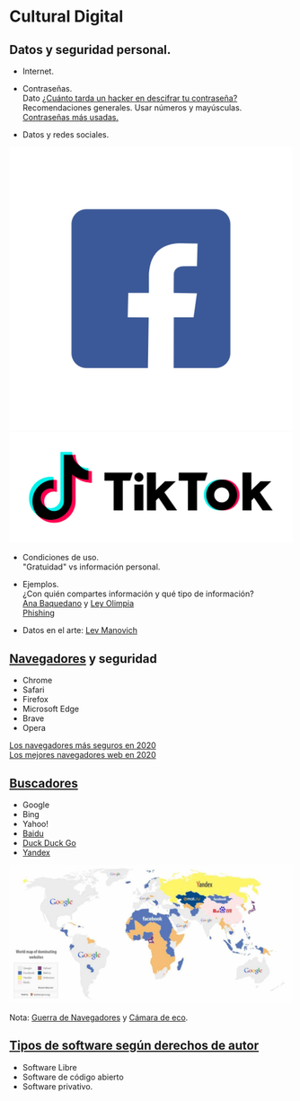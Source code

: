 # Cultural Digital

## Datos y seguridad personal. 

- Internet.
 
- Contraseñas.   
Dato [¿Cuánto tarda un hacker en descifrar tu contraseña?](http://www.globalgate.com.ar/novedades-cuanto-tiempo-tarda-un-hacker-en-descifrar-una-contrasena.html)  
Recomendaciones generales. Usar números y mayúsculas.   
[Contraseñas más usadas.](https://www.eltiempo.com/tecnosfera/novedades-tecnologia/las-contrasenas-mas-usadas-del-2019-447586)

- Datos y redes sociales.  

 ![fb](https://github.com/MarianneTeixido/ABCDigital2020-2/blob/master/img/fb.png)  
 ![fb](https://github.com/MarianneTeixido/ABCDigital2020-2/blob/master/img/tiktok.png)  

- Condiciones de uso.   
"Gratuidad" vs información personal.   

- Ejemplos.   
¿Con quién compartes información y qué tipo de información?  
[Ana Baquedano](https://www.bbc.com/mundo/noticias-internacional-47938198) y [Ley Olimpia](http://ordenjuridico.gob.mx/violenciagenero/LEY%20OLIMPIA.pdf)   
[Phishing](https://es.wikipedia.org/wiki/Phishing)  

- Datos en el arte: [Lev Manovich](http://www.on-broadway.nyc/)

## [Navegadores](https://es.wikipedia.org/wiki/Navegador_web) y seguridad 

- Chrome
- Safari
- Firefox
- Microsoft Edge
- Brave
- Opera

[Los navegadores más seguros en 2020](https://es.vpnpro.com/blog/navegadores-web-seguros/)  
[Los mejores navegadores web en 2020](https://es.digitaltrends.com/computadoras/mejores-navegadores-web/)

## [Buscadores](https://en.wikipedia.org/wiki/Web_search_engine)

- Google
- Bing
- Yahoo!
- [Baidu](https://www.baidu.com/)
- [Duck Duck Go](https://duckduckgo.com/) 
- [Yandex](https://yandex.ru/)

 ![webs](https://github.com/MarianneTeixido/ABCDigital2020-2/blob/master/img/websites.jpg)  

 
Nota: [Guerra de Navegadores](https://es.wikipedia.org/wiki/Guerra_de_navegadores) y [Cámara de eco](https://es.wikipedia.org/wiki/Guerra_de_navegadores).

## [Tipos de software según derechos de autor](https://www.gnu.org/philosophy/categories.en.html)

- Software Libre  
- Software de código abierto  
- Software privativo.  




